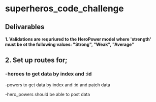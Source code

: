 
# superheros_code_challenge

## Delivarables

#### 1. Validations are requriured to the HeroPower model where 'strength' must be ot the following values: "Strong", "Weak", "Average"

## 2. Set up routes for;
### -heroes to get data by index and :id

-powers to get data by index and :id and patch data

 -hero_powers should be able to post data

